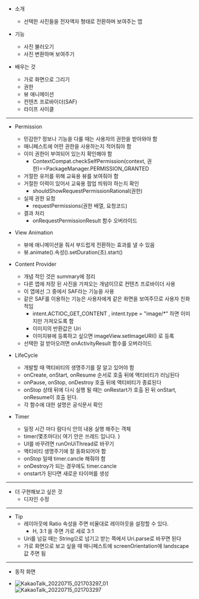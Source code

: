 - 소개
	- 선택한 사진들을 전자액자 형태로 전환하며 보여주는 앱

- 기능
	- 사진 불러오기
	- 사진 변환하며 보여주기

- 배우는 것
	- 가로 화면으로 그리기
	- 권한
	- 뷰 애니메이션
	- 컨텐츠 프로바이더(SAF)
	- 라이프 사이클

---

- Permission
	- 민감한? 정보나 기능을 다룰 때는 사용자의 권한을 받아와야 함 
	- 매니페스트에 어떤 권한을 사용하는지 적어줘야 함
	- 이미 권한이 부여되어 있는지 확인해야 함
		- ContextCompat.checkSelfPermission(context, 권한)==PackageManager.PERMISSION_GRANTED
	- 거절한 유저를 위해 교육용 뷰를 보여줘야 함
	- 거절한 이력이 있어서 교육용 팝업 띄워야 하는지 확인
		- shouldShowRequestPermissionRational(권한)
	- 실제 권한 요청
		- requestPermissions(권한 배열, 요청코드)
	- 결과 처리
		- onRequestPermissionResult 함수 오버라이드


- View Animation
	- 뷰에 애니메이션을 줘서 부드럽게 전환하는 효과를 낼 수 있음
	- 뷰.animate().속성().setDuration(초).start()


- Content Provider
	- 개념 적인 것은 summary에 정리
	- 다른 앱에 저장 된 사진을 가져오는 개념이므로 컨텐츠 프로바이더 사용
	- 이 앱에선 그 중에서 SAF라는 기능을 사용
	- 같은 SAF를 이용하는 기능은 사용자에게 같은 화면을 보여주므로 사용자 친화적임
		- intent.ACTIOC_GET_CONTENT , intent.type = "image/*" 하면 이미지만 가져오도록 함
		- 이미지의 반환값은 Uri
		- 이미지뷰에 등록하고 싶으면 imageView.setImageURI() 로 등록
	- 선택한 걸 받아오려면 onActivityResult 함수를 오버라이드


- LifeCycle 
	- 개발할 때 액티비티의 생명주기를 잘 알고 있어야 함
	- onCreate, onStart, onResume 순서로 호출 뒤에 액티비티가 러닝된다
	- onPause, onStop, onDestroy 호출 뒤에 액티비티가 종료된다
	- onStop 상태 뒤에 다시 실행 될 때는 onRestart가 호출 된 뒤 onStart, onResume이 호출 된다.
	- 각 함수에 대한 설명은 공식문서 확인

- Timer
	- 일정 시간 마다 람다식 안의 내용 실행 해주는 객체
	- timer(몇초마다){ 여기 안은 쓰레드 입니다.  }
	- UI를 바꾸려면 runOnUiThread로 바꾸기
	- 액티비티 생명주기에 잘 동화되어야 함
	- onStop 일때 timer.cancle 해줘야 함
	- onDestroy가 되는 경우에도 timer.cancle
	- onstart가 된다면 새로운 타이머를 생성

---

- 더 구현해보고 싶은 것
	- 디자인 수정

---

- Tip
	- 레이아웃에 Ratio 속성을 주면 비율대로 레이아웃을 설정할 수 있다.
		- H, 3:1 을 주면 가로 세로 3:1
	- Uri를 넘길 때는 String으로 넘기고 받는 쪽에서 Uri.parse로 바꾸면 된다
	- 가로 화면으로 보고 싶을 때 매니페스트에 screenOrientation에 landscape값 주면 됨
---

- 동작 화면

- ![KakaoTalk_20220715_021703297_01](https://user-images.githubusercontent.com/68932465/179044191-c5be3410-1bbc-4b97-8cb2-e5790d97e09f.jpg)
   ![KakaoTalk_20220715_021703297](https://user-images.githubusercontent.com/68932465/179044200-967709cd-5125-441a-987e-44329be41ae6.jpg)


